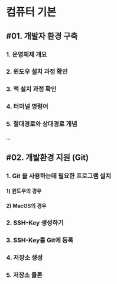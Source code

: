 # 컴퓨터 기본

## #01. 개발자 환경 구축

### 1. 운영체제 개요

### 2. 윈도우 설치 과정 확인

### 3. 맥 설치 과정 확인

### 4. 터미널 명령어

### 5. 절대경로와 상대경로 개념

...

## #02. 개발환경 지원 (Git)

### 1. Git 을 사용하는데 필요한 프로그램 설치
#### 1) 윈도우의 경우
#### 2) MacOS의 경우

### 2. SSH-Key 생성하기

### 3. SSH-Key를 Git에 등록

### 4. 저장소 생성

### 5. 저장소 클론